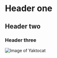 # Header one
## Header two
### Header three
![Image of Yaktocat](https://octodex.github.com/images/yaktocat.png)
